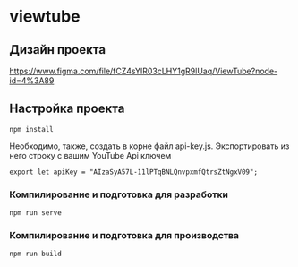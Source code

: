 # viewtube

## Дизайн проекта
https://www.figma.com/file/fCZ4sYIR03cLHY1gR9lUaq/ViewTube?node-id=4%3A89

## Настройка проекта
```
npm install
```
Необходимо, также, создать в корне файл api-key.js. Экспортировать из него строку с вашим YouTube Api ключем
```
export let apiKey = "AIzaSyA57L-11lPTqBNLQnvpxmfQtrsZtNgxV09";
```

### Компилирование и подготовка для разработки
```
npm run serve
```

### Компилирование и подготовка для производства
```
npm run build
```
